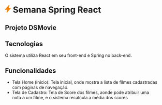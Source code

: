 # ![DevSuperior logo](https://raw.githubusercontent.com/devsuperior/bds-assets/main/ds/devsuperior-logo-small.png) Semana Spring React

## Projeto DSMovie

## Tecnologias
O sistema utiliza React em seu front-end e Spring no back-end.

## Funcionalidades
- Tela Home (início): Tela inicial, onde mostra a lista de filmes cadastradas com páginas de navegação.
- Tela de Cadastro: Tela de Score dos filmes, aonde pode atribuir uma nota a um filme, e o sistema recalcula a média dos scores
